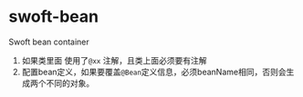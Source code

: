 # swoft-bean
Swoft bean container

1. 如果类里面 使用了`@xx` 注解，且类上面必须要有注解
2. 配置bean定义，如果要覆盖`@Bean`定义信息，必须beanName相同，否则会生成两个不同的对象。